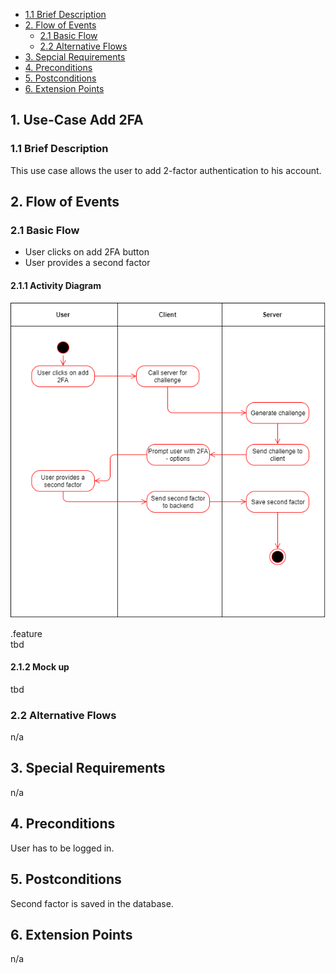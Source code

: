   - [1.1 Brief Description](#11-brief-description)
- [2. Flow of Events](#2-flow-of-events)
  - [2.1 Basic Flow](#21-basic-flow)
  - [2.2 Alternative Flows](#22-alternative-flows)
- [3. Sepcial Requirements](#3-special-requirements)
- [4. Preconditions](#4-preconditions)
- [5. Postconditions](#5-postconditions)
- [6. Extension Points](#6-extension-points)

## 1. Use-Case Add 2FA
### 1.1 Brief Description
This use case allows the user to add 2-factor authentication to his account.

## 2. Flow of Events
### 2.1 Basic Flow
- User clicks on add 2FA button
- User provides a second factor    
#### 2.1.1 Activity Diagram
![UC_Add2FA](img/UC/UC_Add2FA.png)  

.feature  
tbd
#### 2.1.2 Mock up
tbd
### 2.2 Alternative Flows
n/a

## 3. Special Requirements
n/a

## 4. Preconditions
User has to be logged in.

## 5. Postconditions
Second factor is saved in the database.

## 6. Extension Points
n/a